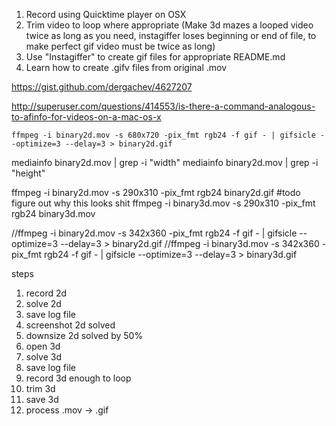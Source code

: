 1. Record using Quicktime player on OSX
2. Trim video to loop where appropriate (Make 3d mazes a looped video twice as long as you need, instagiffer loses beginning or end of file, to make perfect gif video must be twice as long)
3. Use "Instagiffer" to create gif files for appropriate README.md
4. Learn how to create .gifv files from original .mov


https://gist.github.com/dergachev/4627207

http://superuser.com/questions/414553/is-there-a-command-analogous-to-afinfo-for-videos-on-a-mac-os-x

```
ffmpeg -i binary2d.mov -s 680x720 -pix_fmt rgb24 -f gif - | gifsicle --optimize=3 --delay=3 > binary2d.gif
```

mediainfo binary2d.mov  | grep -i "width"
mediainfo binary2d.mov  | grep -i "height"


ffmpeg -i binary2d.mov -s 290x310 -pix_fmt rgb24 binary2d.gif #todo figure out why this looks shit
ffmpeg -i binary3d.mov -s 290x310 -pix_fmt rgb24 binary3d.mov

//ffmpeg -i binary2d.mov -s 342x360 -pix_fmt rgb24 -f gif - | gifsicle --optimize=3 --delay=3 > binary2d.gif
//ffmpeg -i binary3d.mov -s 342x360 -pix_fmt rgb24 -f gif - | gifsicle --optimize=3 --delay=3 > binary3d.gif



steps
1. record 2d
2. solve 2d
3. save log file
4. screenshot 2d solved
5. downsize 2d solved by 50%
6. open 3d
7. solve 3d
8. save log file
9. record 3d enough to loop
10. trim 3d
11. save 3d
12. process .mov -> .gif
